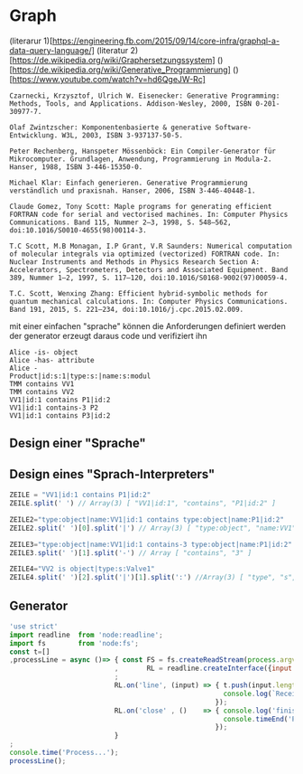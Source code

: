 # Graph

(literarur 1)[https://engineering.fb.com/2015/09/14/core-infra/graphql-a-data-query-language/]
(literatur 2)[https://de.wikipedia.org/wiki/Graphersetzungssystem]
()[https://de.wikipedia.org/wiki/Generative_Programmierung]
()[https://www.youtube.com/watch?v=hd6QgeJW-Rc]
    
    Czarnecki, Krzysztof, Ulrich W. Eisenecker: Generative Programming: Methods, Tools, and Applications. Addison-Wesley, 2000, ISBN 0-201-30977-7.

    Olaf Zwintzscher: Komponentenbasierte & generative Software-Entwicklung. W3L, 2003, ISBN 3-937137-50-5.

    Peter Rechenberg, Hanspeter Mössenböck: Ein Compiler-Generator für Mikrocomputer. Grundlagen, Anwendung, Programmierung in Modula-2. Hanser, 1988, ISBN 3-446-15350-0.

    Michael Klar: Einfach generieren. Generative Programmierung verständlich und praxisnah. Hanser, 2006, ISBN 3-446-40448-1.

    Claude Gomez, Tony Scott: Maple programs for generating efficient FORTRAN code for serial and vectorised machines. In: Computer Physics Communications. Band 115, Nummer 2–3, 1998, S. 548–562, doi:10.1016/S0010-4655(98)00114-3.

    T.C Scott, M.B Monagan, I.P Grant, V.R Saunders: Numerical computation of molecular integrals via optimized (vectorized) FORTRAN code. In: Nuclear Instruments and Methods in Physics Research Section A: Accelerators, Spectrometers, Detectors and Associated Equipment. Band 389, Nummer 1–2, 1997, S. 117–120, doi:10.1016/S0168-9002(97)00059-4.

    T.C. Scott, Wenxing Zhang: Efficient hybrid-symbolic methods for quantum mechanical calculations. In: Computer Physics Communications. Band 191, 2015, S. 221–234, doi:10.1016/j.cpc.2015.02.009.


mit einer einfachen "sprache" können die Anforderungen definiert werden
der generator erzeugt daraus code und verifiziert ihn


```graph
Alice -is- object
Alice -has- attribute
Alice -
Product|id:s:1|type:s:|name:s:modul 
TMM contains VV1
TMM contains VV2
VV1|id:1 contains P1|id:2 
VV1|id:1 contains-3 P2
VV1|id:1 contains P3|id:2

```
## Design einer "Sprache"


## Design eines "Sprach-Interpreters"

```js
ZEILE = "VV1|id:1 contains P1|id:2" 
ZEILE.split(' ') // Array(3) [ "VV1|id:1", "contains", "P1|id:2" ]

ZEILE2="type:object|name:VV1|id:1 contains type:object|name:P1|id:2"
ZEILE2.split(' ')[0].split('|') // Array(3) [ "type:object", "name:VV1", "id:1" ]

ZEILE3="type:object|name:VV1|id:1 contains-3 type:object|name:P1|id:2"
ZEILE3.split(' ')[1].split('-') // Array [ "contains", "3" ]

ZEILE4="VV2 is object|type:s:Valve1"
ZEILE4.split(' ')[2].split('|')[1].split(':') //Array(3) [ "type", "s", "Valve1" ]

```
## Generator

```js
'use strict'
import readline  from 'node:readline';
import fs        from 'node:fs';
const t=[]
,processLine = async ()=> { const FS = fs.createReadStream(process.argv[2]||'lines.txt')
                          ,       RL = readline.createInterface({input:FS,crlfDelay:Infinity})
                          ;
                          RL.on('line', (input) => { t.push(input.length);   
                                                     console.log(`Received: ${input.length}`);  
                                                   }); 
                          RL.on('close' , ()    => { console.log('finished',t.length);
                                                     console.timeEnd('Process...');
                                                   });
                          }
;
console.time('Process...');
processLine();
```